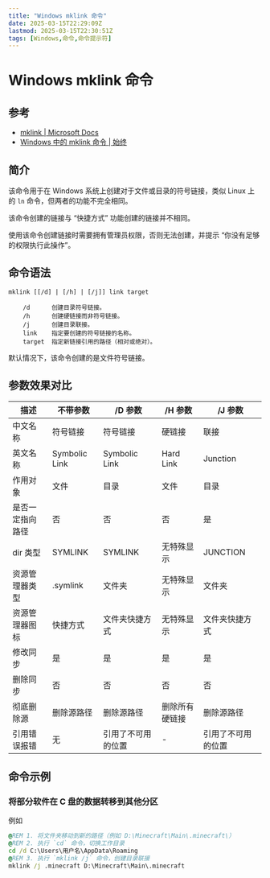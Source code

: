 ```yaml
---
title: "Windows mklink 命令"
date: 2025-03-15T22:29:09Z
lastmod: 2025-03-15T22:30:51Z
tags: [Windows,命令,命令提示符]
---
```


# Windows mklink 命令

## 参考

- [mklink | Microsoft Docs](https://docs.microsoft.com/zh-cn/windows-server/administration/windows-commands/mklink)
- [Windows 中的 mklink 命令 | 始终](https://liam.page/2018/12/10/mklink-in-Windows/)

## 简介

该命令用于在 Windows 系统上创建对于文件或目录的符号链接，类似 Linux 上的 `ln` 命令，但两者的功能不完全相同。

该命令创建的链接与 “快捷方式” 功能创建的链接并不相同。

使用该命令创建链接时需要拥有管理员权限，否则无法创建，并提示 “你没有足够的权限执行此操作”。

## 命令语法

```plaintext
mklink [[/d] | [/h] | [/j]] link target

    /d      创建目录符号链接。
    /h      创建硬链接而非符号链接。
    /j      创建目录联接。
    link    指定要创建的符号链接的名称。
    target  指定新链接引用的路径（相对或绝对）。
```

默认情况下，该命令创建的是文件符号链接。

## 参数效果对比

|描述|不带参数|/D 参数|/H 参数|/J 参数|
| ------------------| ---------------| --------------------| ----------------| --------------------|
|中文名称|符号链接|符号链接|硬链接|联接|
|英文名称|Symbolic Link|Symbolic Link|Hard Link|Junction|
|作用对象|文件|目录|文件|目录|
|是否一定指向路径|否|否|否|是|
|dir 类型|SYMLINK|SYMLINK|无特殊显示|JUNCTION|
|资源管理器类型|.symlink|文件夹|无特殊显示|文件夹|
|资源管理器图标|快捷方式|文件夹快捷方式|无特殊显示|文件夹快捷方式|
|修改同步|是|是|是|是|
|删除同步|否|否|否|否|
|彻底删除源|删除源路径|删除源路径|删除所有硬链接|删除源路径|
|引用错误报错|无|引用了不可用的位置|-|引用了不可用的位置|

## 命令示例

### 将部分软件在 C 盘的数据转移到其他分区

例如

```bat
@REM 1. 将文件夹移动到新的路径（例如 D:\Minecraft\Main\.minecraft\）
@REM 2. 执行 `cd` 命令，切换工作目录
cd /d C:\Users\用户名\AppData\Roaming
@REM 3. 执行 `mklink /j` 命令，创建目录联接
mklink /j .minecraft D:\Minecraft\Main\.minecraft
```

‍
